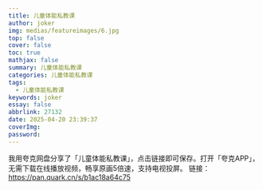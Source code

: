 ```yaml
---
title: 儿童体能私教课
author: joker
img: medias/featureimages/6.jpg
top: false
cover: false
toc: true
mathjax: false
summary: 儿童体能私教课
categories: 儿童体能私教课
tags:
  - 儿童体能私教课
keywords: joker
essay: false
abbrlink: 27132
date: 2025-04-20 23:39:37
coverImg:
password:
---
```


我用夸克网盘分享了「儿童体能私教课」，点击链接即可保存。打开「夸克APP」，无需下载在线播放视频，畅享原画5倍速，支持电视投屏。
链接：https://pan.quark.cn/s/b1ac18a64c75
